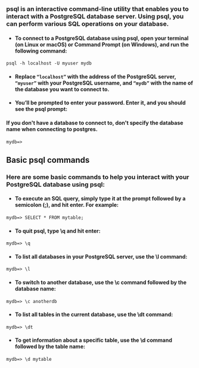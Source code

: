 ### psql is an interactive command-line utility that enables you to interact with a PostgreSQL database server. Using psql, you can perform various SQL operations on your database.

- #### To connect to a PostgreSQL database using psql, open your terminal (on Linux or macOS) or Command Prompt (on Windows), and run the following command:

```
psql -h localhost -U myuser mydb
```

- #### Replace `“localhost”` with the address of the PostgreSQL server, `“myuser”` with your PostgreSQL username, and `“mydb”` with the name of the database you want to connect to.

- #### You’ll be prompted to enter your password. Enter it, and you should see the psql prompt:
#### If you don't have a database to connect to, don't specify the database name when connecting to postgres.

`mydb=>`

## Basic psql commands

### Here are some basic commands to help you interact with your PostgreSQL database using psql:

- #### To execute an SQL query, simply type it at the prompt followed by a semicolon (;), and hit enter. For example:

```mydb=> SELECT * FROM mytable;```

- #### To quit psql, type \q and hit enter:

```mydb=> \q```

- #### To list all databases in your PostgreSQL server, use the \l command:

```mydb=> \l```

- #### To switch to another database, use the \c command followed by the database name:

```mydb=> \c anotherdb```

- #### To list all tables in the current database, use the \dt command:

```mydb=> \dt```

- #### To get information about a specific table, use the \d command followed by the table name:

```mydb=> \d mytable```

